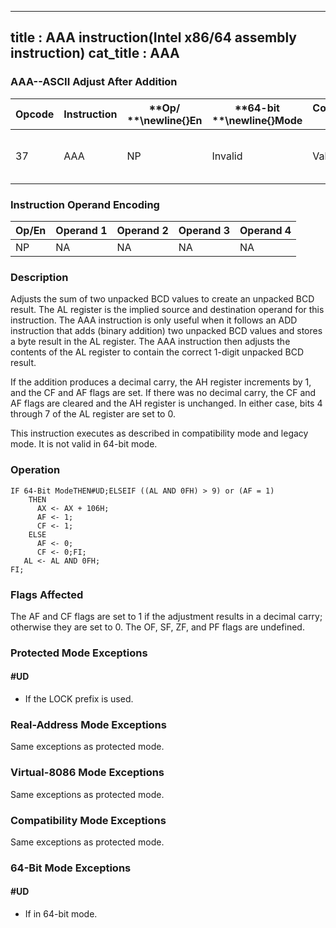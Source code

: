 ----------------------------
title : AAA instruction(Intel x86/64 assembly instruction)
cat_title : AAA
----------------------------
### AAA--ASCII Adjust After Addition


|**Opcode**|**Instruction**|**Op/ **\newline{}**En**|**64-bit **\newline{}**Mode**|**Compat/**\newline{}**Leg Mode**|**Description**|
|----------|---------------|------------------------|-----------------------------|---------------------------------|---------------|
|37|AAA|NP|Invalid|Valid|ASCII adjust AL after addition.|
### Instruction Operand Encoding


|Op/En|Operand 1|Operand 2|Operand 3|Operand 4|
|-----|---------|---------|---------|---------|
|NP|NA|NA|NA|NA|
### Description


Adjusts the sum of two unpacked BCD values to create an unpacked BCD result. The AL register is the implied source and destination operand for this instruction. The AAA instruction is only useful when it follows an ADD instruction that adds (binary addition) two unpacked BCD values and stores a byte result in the AL register. The AAA instruction then adjusts the contents of the AL register to contain the correct 1-digit unpacked BCD result. 

If the addition produces a decimal carry, the AH register increments by 1, and the CF and AF flags are set. If there was no decimal carry, the CF and AF flags are cleared and the AH register is unchanged. In either case, bits 4 through 7 of the AL register are set to 0.

This instruction executes as described in compatibility mode and legacy mode. It is not valid in 64-bit mode.


### Operation

```info-verb
IF 64-Bit ModeTHEN#UD;ELSEIF ((AL AND 0FH) > 9) or (AF = 1)
    THEN
      AX <- AX + 106H;
      AF <- 1;
      CF <- 1;
    ELSE
      AF <- 0;
      CF <- 0;FI;
   AL <- AL AND 0FH;
FI;
```
### Flags Affected


The AF and CF flags are set to 1 if the adjustment results in a decimal carry; otherwise they are set to 0. The OF, SF, ZF, and PF flags are undefined.


### Protected Mode Exceptions

#### #UD
* If the LOCK prefix is used.

### Real-Address Mode Exceptions



Same exceptions as protected mode.


### Virtual-8086 Mode Exceptions



Same exceptions as protected mode.


### Compatibility Mode Exceptions



Same exceptions as protected mode.


### 64-Bit Mode Exceptions

#### #UD
* If in 64-bit mode.
